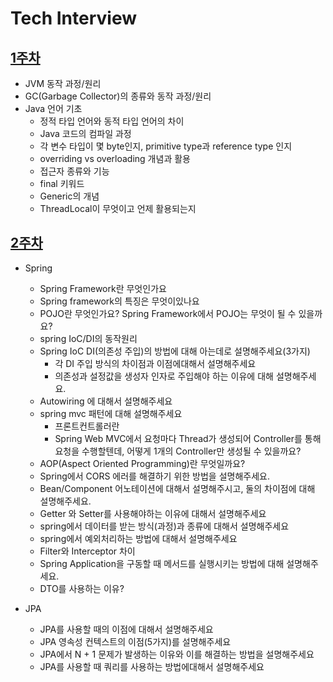 # Tech Interview
## [1주차](https://github.com/ComputerScienceStudy/tech-interview/blob/main/PHM/Content/Week1.md)
- JVM 동작 과정/원리
- GC(Garbage Collector)의 종류와 동작 과정/원리
- Java 언어 기초
    - 정적 타입 언어와 동적 타입 언어의 차이
    - Java 코드의 컴파일 과정
    - 각 변수 타입이 몇 byte인지, primitive type과 reference type 인지
    - overriding vs overloading 개념과 활용
    - 접근자 종류와 기능
    - final 키워드
    - Generic의 개념
    - ThreadLocal이 무엇이고 언제 활용되는지

## [2주차](https://github.com/ComputerScienceStudy/tech-interview/blob/main/PHM/Content/Week2.md)
- Spring
  - Spring Framework란 무엇인가요
  - Spring framework의 특징은 무엇이있나요
  - POJO란 무엇인가요? Spring Framework에서 POJO는 무엇이 될 수 있을까요?
  - spring IoC/DI의 동작원리
  - Spring IoC DI(의존성 주입)의 방법에 대해 아는데로 설명해주세요(3가지)
    - 각 DI 주입 방식의 차이점과 이점에대해서 설명해주세요
    - 의존성과 설정값을 생성자 인자로 주입해야 하는 이유에 대해 설명해주세요.
  - Autowiring 에 대해서 설명해주세요
  - spring mvc 패턴에 대해 설명해주세요
    - 프론트컨트롤러란
    - Spring Web MVC에서 요청마다 Thread가 생성되어 Controller를 통해 요청을 수행할텐데, 어떻게 1개의 Controller만 생성될 수 있을까요?
  - AOP(Aspect Oriented Programming)란 무엇일까요?
  - Spring에서 CORS 에러를 해결하기 위한 방법을 설명해주세요.
  - Bean/Component 어노테이션에 대해서 설명해주시고, 둘의 차이점에 대해 설명해주세요.
  - Getter 와 Setter를 사용해야하는 이유에 대해서 설명해주세요
  - spring에서 데이터를 받는 방식(과정)과 종류에 대해서 설명해주세요
  - spring에서 예외처리하는 방법에 대해서 설명해주세요
  - Filter와 Interceptor 차이
  - Spring Application을 구동할 때 메서드를 실행시키는 방법에 대해 설명해주세요.
  - DTO를 사용하는 이유?


- JPA
  - JPA를 사용할 때의 이점에 대해서 설명해주세요
  - JPA 영속성 컨텍스트의 이점(5가지)를 설명해주세요
  - JPA에서 N + 1 문제가 발생하는 이유와 이를 해결하는 방법을 설명해주세요
  - JPA를 사용할 때 쿼리를 사용하는 방법에대해서 설명해주세요